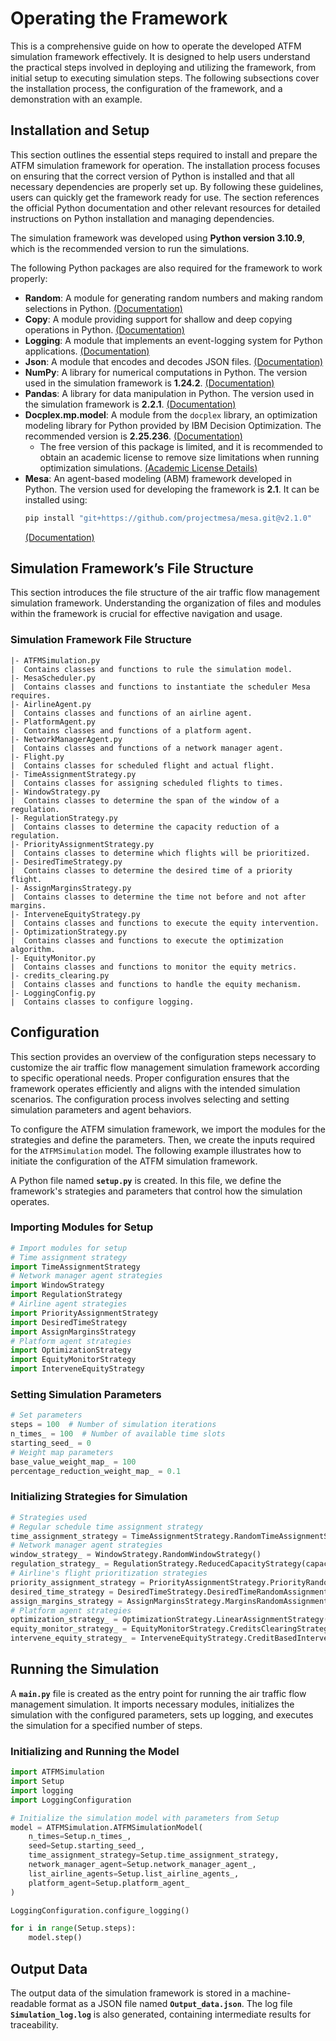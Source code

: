 # Operating the Framework  
This is a comprehensive guide on how to operate the developed ATFM simulation framework effectively. It is designed to help users understand the practical steps involved in deploying and utilizing the framework, from initial setup to executing simulation steps. The following subsections cover the installation process, the configuration of the framework, and a demonstration with an example.  

## Installation and Setup  
This section outlines the essential steps required to install and prepare the ATFM simulation framework for operation. The installation process focuses on ensuring that the correct version of Python is installed and that all necessary dependencies are properly set up. By following these guidelines, users can quickly get the framework ready for use. The section references the official Python documentation and other relevant resources for detailed instructions on Python installation and managing dependencies.  

The simulation framework was developed using **Python version 3.10.9**, which is the recommended version to run the simulations.  

The following Python packages are also required for the framework to work properly:  

- **Random**: A module for generating random numbers and making random selections in Python. [(Documentation)](https://docs.python.org/3/library/random.html)  
- **Copy**: A module providing support for shallow and deep copying operations in Python. [(Documentation)](https://docs.python.org/3/library/copy.html)  
- **Logging**: A module that implements an event-logging system for Python applications. [(Documentation)](https://docs.python.org/3/library/logging.html)  
- **Json**: A module that encodes and decodes JSON files. [(Documentation)](https://docs.python.org/3/library/json.html)  
- **NumPy**: A library for numerical computations in Python. The version used in the simulation framework is **1.24.2**. [(Documentation)](https://numpy.org/doc/)  
- **Pandas**: A library for data manipulation in Python. The version used in the simulation framework is **2.2.1**. [(Documentation)](https://pandas.pydata.org/)  
- **Docplex.mp.model**: A module from the `docplex` library, an optimization modeling library for Python provided by IBM Decision Optimization. The recommended version is **2.25.236**. [(Documentation)](https://ibmdecisionoptimization.github.io/docplex-doc/mp/docplex.mp.model.html)  
  - The free version of this package is limited, and it is recommended to obtain an academic license to remove size limitations when running optimization simulations. [(Academic License Details)](https://community.ibm.com/community/user/ai-datascience/blogs/xavier-nodet1/2020/07/09/cplex-free-for-students)  
- **Mesa**: An agent-based modeling (ABM) framework developed in Python. The version used for developing the framework is **2.1**. It can be installed using:  
  ```sh
  pip install "git+https://github.com/projectmesa/mesa.git@v2.1.0"
  ```
  [(Documentation)](https://mesa.readthedocs.io/en/stable/)  

## Simulation Framework’s File Structure  
This section introduces the file structure of the air traffic flow management simulation framework. Understanding the organization of files and modules within the framework is crucial for effective navigation and usage.  

### Simulation Framework File Structure  
```
|- ATFMSimulation.py
|  Contains classes and functions to rule the simulation model.
|- MesaScheduler.py
|  Contains classes and functions to instantiate the scheduler Mesa requires.
|- AirlineAgent.py
|  Contains classes and functions of an airline agent.
|- PlatformAgent.py
|  Contains classes and functions of a platform agent.
|- NetworkManagerAgent.py
|  Contains classes and functions of a network manager agent.
|- Flight.py
|  Contains classes for scheduled flight and actual flight.
|- TimeAssignmentStrategy.py
|  Contains classes for assigning scheduled flights to times.
|- WindowStrategy.py
|  Contains classes to determine the span of the window of a regulation.
|- RegulationStrategy.py
|  Contains classes to determine the capacity reduction of a regulation.
|- PriorityAssignmentStrategy.py
|  Contains classes to determine which flights will be prioritized.
|- DesiredTimeStrategy.py
|  Contains classes to determine the desired time of a priority flight.
|- AssignMarginsStrategy.py
|  Contains classes to determine the time not before and not after margins.
|- InterveneEquityStrategy.py
|  Contains classes and functions to execute the equity intervention.
|- OptimizationStrategy.py
|  Contains classes and functions to execute the optimization algorithm.
|- EquityMonitor.py
|  Contains classes and functions to monitor the equity metrics.
|- credits_clearing.py
|  Contains classes and functions to handle the equity mechanism.
|- LoggingConfig.py
|  Contains classes to configure logging.
```

## Configuration  
This section provides an overview of the configuration steps necessary to customize the air traffic flow management simulation framework according to specific operational needs. Proper configuration ensures that the framework operates efficiently and aligns with the intended simulation scenarios. The configuration process involves selecting and setting simulation parameters and agent behaviors.  

To configure the ATFM simulation framework, we import the modules for the strategies and define the parameters. Then, we create the inputs required for the `ATFMSimulation` model. The following example illustrates how to initiate the configuration of the ATFM simulation framework.  

A Python file named **`setup.py`** is created. In this file, we define the framework's strategies and parameters that control how the simulation operates.  

### Importing Modules for Setup  
```python
# Import modules for setup
# Time assignment strategy
import TimeAssignmentStrategy
# Network manager agent strategies
import WindowStrategy
import RegulationStrategy
# Airline agent strategies
import PriorityAssignmentStrategy
import DesiredTimeStrategy
import AssignMarginsStrategy
# Platform agent strategies
import OptimizationStrategy
import EquityMonitorStrategy
import InterveneEquityStrategy
```

### Setting Simulation Parameters  
```python
# Set parameters
steps = 100  # Number of simulation iterations
n_times_ = 100  # Number of available time slots
starting_seed_ = 0
# Weight map parameters
base_value_weight_map_ = 100
percentage_reduction_weight_map_ = 0.1
```

### Initializing Strategies for Simulation  
```python
# Strategies used
# Regular schedule time assignment strategy
time_assignment_strategy = TimeAssignmentStrategy.RandomTimeAssignmentStrategy(time_assignment_seed=0)
# Network manager agent strategies
window_strategy_ = WindowStrategy.RandomWindowStrategy()
regulation_strategy_ = RegulationStrategy.ReducedCapacityStrategy(capacity=2)
# Airline's flight prioritization strategies
priority_assignment_strategy = PriorityAssignmentStrategy.PriorityRandomAssignmentStrategy()
desired_time_strategy = DesiredTimeStrategy.DesiredTimeRandomAssignmentStrategy()
assign_margins_strategy = AssignMarginsStrategy.MarginsRandomAssignmentStrategy()
# Platform agent strategies
optimization_strategy_ = OptimizationStrategy.LinearAssignmentStrategy()
equity_monitor_strategy_ = EquityMonitorStrategy.CreditsClearingStrategy(initial_credits=100)
intervene_equity_strategy_ = InterveneEquityStrategy.CreditBasedInterventionStrategy(equity_threshold=0)
```

## Running the Simulation  
A **`main.py`** file is created as the entry point for running the air traffic flow management simulation. It imports necessary modules, initializes the simulation with the configured parameters, sets up logging, and executes the simulation for a specified number of steps.  

### Initializing and Running the Model  
```python
import ATFMSimulation
import Setup
import logging
import LoggingConfiguration

# Initialize the simulation model with parameters from Setup
model = ATFMSimulation.ATFMSimulationModel(
    n_times=Setup.n_times_,
    seed=Setup.starting_seed_,
    time_assignment_strategy=Setup.time_assignment_strategy,
    network_manager_agent=Setup.network_manager_agent_,
    list_airline_agents=Setup.list_airline_agents_,
    platform_agent=Setup.platform_agent_
)

LoggingConfiguration.configure_logging()

for i in range(Setup.steps):
    model.step()
```

## Output Data  
The output data of the simulation framework is stored in a machine-readable format as a JSON file named **`Output_data.json`**. The log file **`Simulation_log.log`** is also generated, containing intermediate results for traceability.  

